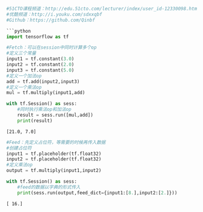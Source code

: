 ```python
#51CTO课程频道：http://edu.51cto.com/lecturer/index/user_id-12330098.html
#优酷频道：http://i.youku.com/sdxxqbf
#Github：https://github.com/Qinbf

```python
import tensorflow as tf
```


```python
#Fetch：可以在session中同时计算多个op
#定义三个常量
input1 = tf.constant(3.0)
input2 = tf.constant(2.0)
input3 = tf.constant(5.0)
#定义一个加法op
add = tf.add(input2,input3)
#定义一个乘法op
mul = tf.multiply(input1,add)

with tf.Session() as sess:
    #同时执行乘法op和加法op
    result = sess.run([mul,add])
    print(result)
```

    [21.0, 7.0]
    


```python
#Feed：先定义占位符，等需要的时候再传入数据
#创建占位符
input1 = tf.placeholder(tf.float32)
input2 = tf.placeholder(tf.float32)
#定义乘法op
output = tf.multiply(input1,input2)

with tf.Session() as sess:
    #feed的数据以字典的形式传入
    print(sess.run(output,feed_dict={input1:[8.],input2:[2.]}))
```

    [ 16.]
    


```python

```

